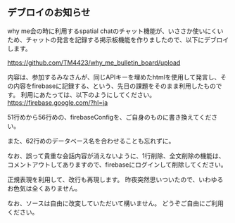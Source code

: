 ## デブロイのお知らせ

why me会の時に利用するspatial chatのチャット機能が、いささか使いにくいため、チャットの発言を記録する掲示板機能を作りましたので、以下にデブロイします。

https://github.com/TM4423/why_me_bulletin_board/upload

内容は、参加するみなさんが、同じAPIキーを埋めたhtmlを使用して発言し、その内容をfirebaseに記録する、という、先日の課題をそのまま利用したものです。
利用にあたっては、以下のようにしてください。
https://firebase.google.com/?hl=ja

51行めから56行めの、firebaseConfigを、ご自身のものに書き換えてください。


また、62行めのデータベース名を合わせることも忘れずに。

なお、誤って貴重な会話内容が消えないように、1行削除、全文削除の機能は、コメントアウトしてありますので、firebaseにログインして削除してください。

正規表現を利用して、改行も再現します。
昨夜突然思いついたので、いわゆるお色気は全くありません。

なお、ソースは自由に改変していただいて構いません。
どうぞご自由にご利用ください。